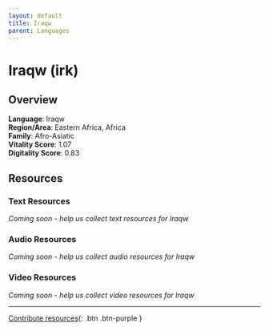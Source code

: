 ```yaml
---
layout: default
title: Iraqw
parent: Languages
---
```


# Iraqw (irk)

## Overview

**Language**: Iraqw  
**Region/Area**: Eastern Africa, Africa  
**Family**: Afro-Asiatic  
**Vitality Score**: 1.07  
**Digitality Score**: 0.83  

## Resources

### Text Resources
*Coming soon - help us collect text resources for Iraqw*

### Audio Resources
*Coming soon - help us collect audio resources for Iraqw*

### Video Resources
*Coming soon - help us collect video resources for Iraqw*

---

[Contribute resources](https://fairtrain.github.io/){: .btn .btn-purple }
